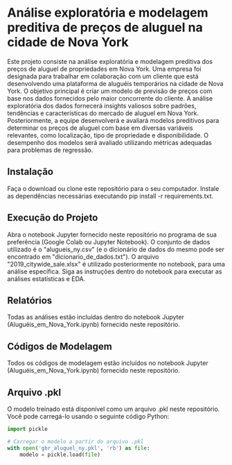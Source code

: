 # Análise exploratória e modelagem preditiva de preços de aluguel na cidade de Nova York
Este projeto consiste na análise exploratória e modelagem preditiva dos preços de aluguel de propriedades em Nova York. Uma empresa foi designada para trabalhar em colaboração com um cliente que está desenvolvendo uma plataforma de aluguéis temporários na cidade de Nova York. O objetivo principal é criar um modelo de previsão de preços com base nos dados fornecidos pelo maior concorrente do cliente. A análise exploratória dos dados fornecerá insights valiosos sobre padrões, tendências e características do mercado de aluguel em Nova York. Posteriormente, a equipe desenvolverá e avaliará modelos preditivos para determinar os preços de aluguel com base em diversas variáveis relevantes, como localização, tipo de propriedade e disponibilidade. O desempenho dos modelos será avaliado utilizando métricas adequadas para problemas de regressão.


## Instalação
Faça o download ou clone este repositório para o seu computador.
Instale as dependências necessárias executando pip install -r requirements.txt.

## Execução do Projeto
Abra o notebook Jupyter fornecido neste repositório no programa de sua preferência (Google Colab ou Jupyter Notebook).
O conjunto de dados utilizado é o "alugueis_ny.csv" (e o dicionário de dados do mesmo pode ser encontrado em "dicionario_de_dados.txt").
O arquivo "2019_citywide_sale.xlsx" é utilizado posteriormente no notebook, para uma análise específica.
Siga as instruções dentro do notebook para executar as análises estatísticas e EDA.

## Relatórios
Todas as análises estão incluídas dentro do notebook Jupyter (Aluguéis_em_Nova_York.ipynb) fornecido neste repositório.

## Códigos de Modelagem
Todos os códigos de modelagem estão incluídos no notebook Jupyter (Aluguéis_em_Nova_York.ipynb) fornecido neste repositório.

## Arquivo .pkl
O modelo treinado está disponível como um arquivo .pkl neste repositório. Você pode carregá-lo usando o seguinte código Python:

```python
import pickle

# Carregar o modelo a partir do arquivo .pkl
with open('gbr_aluguel_ny.pkl', 'rb') as file:
    modelo = pickle.load(file)
```

